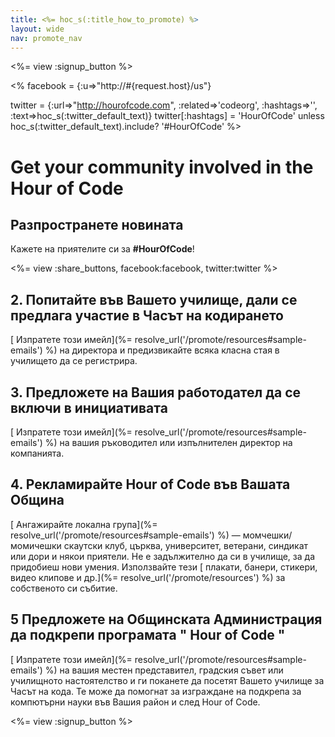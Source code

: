 ```yaml
---
title: <%= hoc_s(:title_how_to_promote) %>
layout: wide
nav: promote_nav
---
```

<%= view :signup_button %>

<% facebook = {:u=>"http://#{request.host}/us"}

twitter = {:url=>"http://hourofcode.com", :related=>'codeorg', :hashtags=>'', :text=>hoc_s(:twitter_default_text)} twitter[:hashtags] = 'HourOfCode' unless hoc_s(:twitter_default_text).include? '#HourOfCode' %>

# Get your community involved in the Hour of Code

## Разпространете новината

Кажете на приятелите си за **#HourOfCode**!

<%= view :share_buttons, facebook:facebook, twitter:twitter %>

## 2. Попитайте във Вашето училище, дали се предлага участие в Часът на кодирането

[ Изпратете този имейл](%= resolve_url('/promote/resources#sample-emails') %) на директора и предизвикайте всяка класна стая в училището да се регистрира.

## 3. Предложете на Вашия работодател да се включи в инициативата

[ Изпратете този имейл](%= resolve_url('/promote/resources#sample-emails') %) на вашия ръководител или изпълнителен директор на компанията.

## 4. Рекламирайте Hour of Code във Вашата Община

[ Ангажирайте локална група](%= resolve_url('/promote/resources#sample-emails') %) — момчешки/момичешки скаутски клуб, църква, университет, ветерани, синдикат или дори и някои приятели. Не е задължително да си в училище, за да придобиеш нови умения. Използвайте тези [ плакати, банери, стикери, видео клипове и др.](%= resolve_url('/promote/resources') %) за собственото си събитие.

## 5 Предложете на Общинската Администрация да подкрепи програмата " Hour of Code "

[ Изпратете този имейл](%= resolve_url('/promote/resources#sample-emails') %) на вашия местен представител, градския съвет или училищното настоятелство и ги поканете да посетят Вашето училище за Часът на кода. Те може да помогнат за изграждане на подкрепа за компютърни науки във Вашия район и след Hour of Code.

<%= view :signup_button %>
